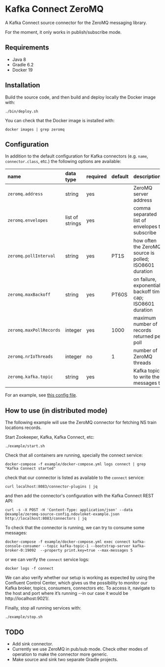 Kafka Connect ZeroMQ
====================

A Kafka Connect source connector for the ZeroMQ messaging library. 

For the moment, it only works in publish/subscribe mode.

Requirements
------------

- Java 8
- Gradle 6.2
- Docker 19

Installation
------------

Build the source code, and then build and deploy locally the Docker image with:

    ./bin/deploy.sh
    
You can check that the Docker image is installed with:

    docker images | grep zeromq 

Configuration
-------------

In addition to the default configuration for Kafka connectors (e.g. `name`, `connector.class`, etc.) the following options are available:

| name                     | data type       | required | default | description                                                  |
|:-------------------------|:----------------|:---------|:--------|:-------------------------------------------------------------|
| `zeromq.address`         | string          | yes      |         | ZeroMQ server address                                        |
| `zeromq.envelopes`       | list of strings | yes      |         | comma separated list of envelopes to subscribe               |
| `zeromq.pollInterval`    | string          | yes      |    PT1S | how often the ZeroMQ source is polled; ISO8601 duration      |
| `zeromq.maxBackoff`      | string          | yes      |   PT60S | on failure, exponentially backoff time cap; ISO8601 duration |
| `zeromq.maxPollRecords`  | integer         | yes      |    1000 | maximum number of records returned per poll                  |
| `zeromq.nrIoThreads`     | integer         | no       |       1 | number of ZeroMQ threads                                     |
| `zeromq.kafka.topic`     | string          | yes      |         | Kafka topic to write the messages to                         |

For an example, see [this config file](example/zeromq-source-config.ndovloket-example.json).

How to use (in distributed mode)
--------------------------------

The following example will use the ZeroMQ connector for fetching NS train locations records.

Start Zookeeper, Kafka, Kafka Connect, etc:

    ./example/start.sh

Check that all containers are running, specially the connect service:

    docker-compose -f example/docker-compose.yml logs connect | grep "Kafka Connect started"

check that our connector is listed as available to the `connect` service: 

    curl localhost:8083/connector-plugins | jq

and then add the connector's configuration with the Kafka Connect REST API:

    curl -s -X POST -H 'Content-Type: application/json' --data @example/zeromq-source-config.ndovloket-example.json http://localhost:8083/connectors | jq

To check that the connector is running, we can try to consume some messages:

    docker-compose -f example/docker-compose.yml exec connect kafka-console-consumer --topic kafka-topic-1 --bootstrap-server kafka-broker-0:19092  --property print.key=true --max-messages 5

or we can verify the `connect` service logs:

    docker logs -f connect

We can also verify whether our setup is working as expected by 
using the Confluent Control Center, which gives us the possibility 
to monitor our Kafka broker, topics, consumers, connectors etc. 
To access it, navigate to the host and port where it’s running 
--in our case it would be http://localhost:9021/.

Finally, stop all running services with:

    ./example/stop.sh

TODO
----

- Add sink connector.
- Currently we use ZeroMQ in pub/sub mode. Check other modes of operation to make the connector more generic.
- Make source and sink two separate Gradle projects.